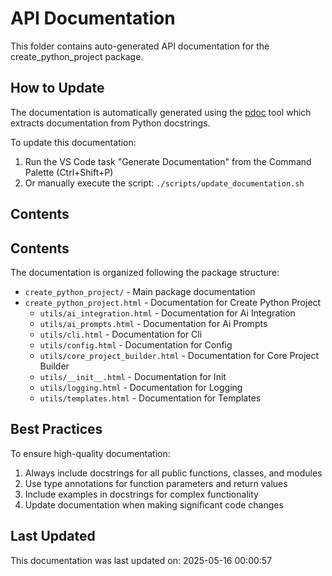 # API Documentation

This folder contains auto-generated API documentation for the create_python_project package.

## How to Update

The documentation is automatically generated using the [pdoc](https://pdoc.dev/) tool which extracts documentation from Python docstrings.

To update this documentation:

1. Run the VS Code task "Generate Documentation" from the Command Palette (Ctrl+Shift+P)
2. Or manually execute the script: `./scripts/update_documentation.sh`

## Contents

## Contents

The documentation is organized following the package structure:

- `create_python_project/` - Main package documentation
- `create_python_project.html` - Documentation for Create Python Project
  - `utils/ai_integration.html` - Documentation for Ai Integration
  - `utils/ai_prompts.html` - Documentation for Ai Prompts
  - `utils/cli.html` - Documentation for Cli
  - `utils/config.html` - Documentation for Config
  - `utils/core_project_builder.html` - Documentation for Core Project Builder
  - `utils/__init__.html` - Documentation for   Init  
  - `utils/logging.html` - Documentation for Logging
  - `utils/templates.html` - Documentation for Templates

## Best Practices

To ensure high-quality documentation:

1. Always include docstrings for all public functions, classes, and modules
2. Use type annotations for function parameters and return values
3. Include examples in docstrings for complex functionality
4. Update documentation when making significant code changes

## Last Updated

This documentation was last updated on: 2025-05-16 00:00:57
